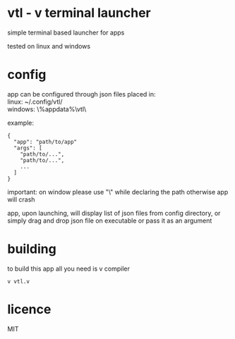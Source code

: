# vtl - v terminal launcher
simple terminal based launcher for apps

tested on linux and windows

# config
app can be configured through json files placed in:  
linux: ~/.config/vtl/  
windows: \\%appdata%\\vtl\\  

example:  
```
{
  "app": "path/to/app"
  "args": [
    "path/to/...",
    "path/to/...",
    ...
  ]
}
```
important: on window please use "\\\" while declaring the path otherwise app will crash  

app, upon launching, will display list of json files from config directory, or    
simply drag and drop json file on executable or pass it as an argument  

# building 
to build this app all you need is v compiler

```
v vtl.v
```

# licence
MIT
